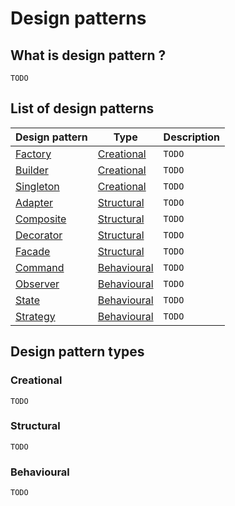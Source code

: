 # Design patterns

## What is design pattern ?
`TODO`

## List of design patterns
| Design pattern | Type | Description |
|----------------|------|-------------|
| [Factory](/factory/README.md) | [Creational](#creational) | `TODO` |
| [Builder](/builder/README.md) | [Creational](#creational) | `TODO` |
| [Singleton](/strategy/README.md) | [Creational](#creational) | `TODO` |
| [Adapter](/adapter/README.md) | [Structural](#structural) | `TODO` |
| [Composite](/composite/README.md) | [Structural](#structural) | `TODO` |
| [Decorator](/decorator/README.md) | [Structural](#structural) | `TODO` |
| [Facade](/facade/README.md) | [Structural](#structural) | `TODO` |
| [Command](/command/README.md) | [Behavioural](#behavioural) | `TODO` |
| [Observer](/observer/README.md) | [Behavioural](#behavioural) | `TODO` |
| [State](/state/README.md) | [Behavioural](#behavioural) | `TODO` |
| [Strategy](/strategy/README.md) | [Behavioural](#behavioural) | `TODO` |

## Design pattern types
### Creational
`TODO`

### Structural
`TODO`

### Behavioural
`TODO`
